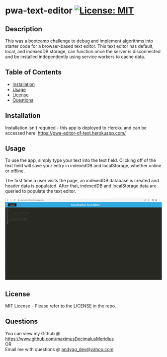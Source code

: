 # pwa-text-editor [![License: MIT](https://img.shields.io/badge/License-MIT-yellow.svg)](https://opensource.org/licenses/MIT)

## Description

This was a bootcamp challenge to debug and implement algorithms into starter code for a browser-based text editor.  This text editor has default, local, and indexedDB storage, can function once the server is disconnected and be installed independently using service workers to cache data.

## Table of Contents

- [Installation](#installation)
- [Usage](#usage)
- [License](#license)
- [Questions](#questions)

## Installation

Installation isn't required - this app is deployed to Heroku and can be accessed here: https://pwa-editor-of-text.herokuapp.com/

## Usage

To use the app, simply type your text into the text field.  Clicking off of the text field will save your entry in indexedDB and localStorage, whether online or offline.

The first time a user visits the page, an indexedDB database is created and header data is populated.  After that, indexedDB and localStorage data are queried to populate the text editor.

![Testing Thumbnail](./site-thumbnail.png)

## License

MIT License - Please refer to the LICENSE in the repo.

## Questions

You can view my Github @ https://www.github.com/maximusDecimalusMeridius  
OR  
Email me with questions @ [andygg_dev@yahoo.com](mailto:andygg_dev@yahoo.com?subject=Question%20About%20pwa-text-editor%20App)
    
